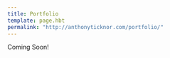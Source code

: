 ```yaml
---
title: Portfolio
template: page.hbt
permalink: "http://anthonyticknor.com/portfolio/"
---
```


Coming Soon!